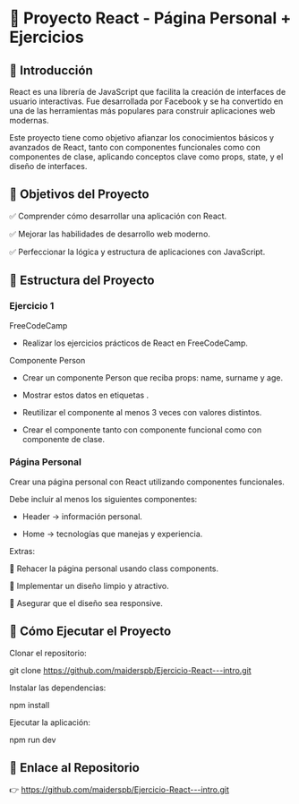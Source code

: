 # 📘 Proyecto React - Página Personal + Ejercicios

## 🧠 Introducción

React es una librería de JavaScript que facilita la creación de interfaces de usuario interactivas. Fue desarrollada por Facebook y se ha convertido en una de las herramientas más populares para construir aplicaciones web modernas.

Este proyecto tiene como objetivo afianzar los conocimientos básicos y avanzados de React, tanto con componentes funcionales como con componentes de clase, aplicando conceptos clave como props, state, y el diseño de interfaces.

## 🎯 Objetivos del Proyecto

✅ Comprender cómo desarrollar una aplicación con React.

✅ Mejorar las habilidades de desarrollo web moderno.

✅ Perfeccionar la lógica y estructura de aplicaciones con JavaScript.

## 🧩 Estructura del Proyecto

### Ejercicio 1

FreeCodeCamp

- Realizar los ejercicios prácticos de React en FreeCodeCamp.

Componente Person

- Crear un componente Person que reciba props: name, surname y age.

- Mostrar estos datos en etiquetas <span>.

- Reutilizar el componente al menos 3 veces con valores distintos.

- Crear el componente tanto con componente funcional como con componente de clase.

### Página Personal

Crear una página personal con React utilizando componentes funcionales.

Debe incluir al menos los siguientes componentes:

- Header → información personal.

- Home → tecnologías que manejas y experiencia.

Extras:

🔁 Rehacer la página personal usando class components.

🎨 Implementar un diseño limpio y atractivo.

📱 Asegurar que el diseño sea responsive.

## 🚀 Cómo Ejecutar el Proyecto

Clonar el repositorio:

git clone https://github.com/maiderspb/Ejercicio-React---intro.git

Instalar las dependencias:

npm install

Ejecutar la aplicación:

npm run dev

## 🔗 Enlace al Repositorio

👉 https://github.com/maiderspb/Ejercicio-React---intro.git
